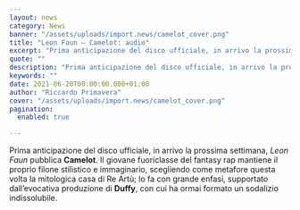 ```yaml
---
layout: news
category: News
banner: "/assets/uploads/import.news/camelot_cover.png"
title: "Leon Faun – Camelot: audio"
excerpt: "Prima anticipazione del disco ufficiale, in arrivo la prossima settimana, Leon Faun pubblica Camelot. Il giovane fuoriclasse del fantasy rap mantiene il proprio filone stilistico e immaginario, scegliendo come metafore questa volta la mitologica casa di Re Artù; lo fa con grande enfasi, supportato dall’evocativa produzione di Duffy, con cui ha ormai formato un sodalizio [&hellip"
quote: ""
description: "Prima anticipazione del disco ufficiale, in arrivo la prossima settimana, Leon Faun pubblica Camelot. Il giovane fuoriclasse del fantasy rap mantiene il proprio filone stilistico e immaginario, scegliendo come metafore questa volta la mitologica casa di Re Artù; lo fa con grande enfasi, supportato dall’evocativa produzione di Duffy, con cui ha ormai formato un sodalizio [&hellip"
keywords: ""
date: 2021-06-20T00:00:00.000+01:00
author: "Riccardo Primavera"
cover: "/assets/uploads/import.news/camelot_cover.png"
pagination:
  enabled: true

---
```


Prima anticipazione del disco ufficiale, in arrivo la prossima settimana, _Leon Faun_ pubblica **Camelot**. Il giovane fuoriclasse del fantasy rap mantiene il proprio filone stilistico e immaginario, scegliendo come metafore questa volta la mitologica casa di Re Artù; lo fa con grande enfasi, supportato dall’evocativa produzione di **Duffy**, con cui ha ormai formato un sodalizio indissolubile.